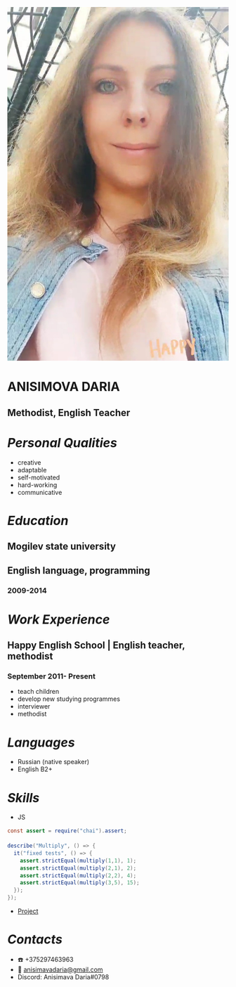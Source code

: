 ![ava](ava.jpg)
# **ANISIMOVA DARIA**
## Methodist, English Teacher ##

# ***Personal Qualities***
  - creative
  - adaptable
  - self-motivated
  - hard-working
  - communicative

# ***Education*** #
## **Mogilev state university**
## English language, programming
### 2009-2014 ###

# ***Work Experience*** #
## **Happy English School | English teacher, methodist**
### September 2011- Present
  - teach children
  - develop new studying programmes
  - interviewer
  - methodist
# ***Languages***
  - Russian (native speaker)
  - English B2+

# ***Skills***
  - JS
```Java
const assert = require("chai").assert;

describe("Multiply", () => {
  it("fixed tests", () => {
    assert.strictEqual(multiply(1,1), 1);
    assert.strictEqual(multiply(2,1), 2);
    assert.strictEqual(multiply(2,2), 4);
    assert.strictEqual(multiply(3,5), 15);   
  });
});
```
  - [Project](https://github.com/darianisimova/rsschool-cv)

# ***Contacts***
  - :phone: +375297463963
  - :email: anisimavadaria@gmail.com
  - Discord: Anisimava Daria#0798






